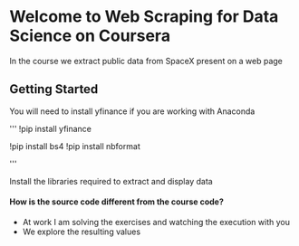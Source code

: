 # Welcome to Web Scraping for Data Science on Coursera
In the course we extract public data from SpaceX present on a web page
## Getting Started 
You will need to install yfinance if you are working with Anaconda
 
'''
 !pip install yfinance 

 !pip install bs4
!pip install nbformat 
 
'''

Install the libraries required to extract and display data

#### How is the source code different from the course code?
- At work I am solving the exercises and watching the execution with you
- We explore the resulting values
